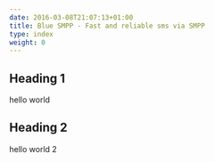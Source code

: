 ```yaml
---
date: 2016-03-08T21:07:13+01:00
title: Blue SMPP - Fast and reliable sms via SMPP
type: index
weight: 0
---
```


## Heading 1

hello world

## Heading 2

hello world 2
